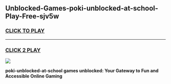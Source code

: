 
## Unblocked-Games-poki-unblocked-at-school-Play-Free-sjv5w
<h3>
<a href="https://premium76.site?title=poki-unblocked-at-school&ref=23A">CLICK TO PLAY</a></h3>
<hr>

<h3>
<a href="https://premium76.site?title=poki-unblocked-at-school&ref=23A">CLICK 2 PLAY</a>
  
</h3>

<a href="https://premium76.site?title=poki-unblocked-at-school&ref=23A"><img src="https://clearcache.store/games.png"></a>


**poki-unblocked-at-school games unblocked: Your Gateway to Fun and Accessible Online Gaming**
